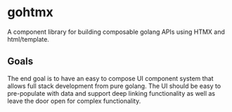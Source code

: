 # gohtmx

A component library for building composable golang APIs using HTMX and html/template.

## Goals
The end goal is to have an easy to compose UI component system that allows full stack development from pure golang. The UI should be easy to pre-populate with data and support deep linking functionality as well as leave the door open for complex functionality.

